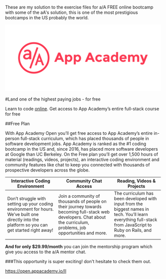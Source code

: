 These are my solution to the exercise files for a/A FREE online bootcamp with some of the aA's solution, this is one of the most prestigious bootcamps in the US probably the world.

![app Academy Logo](/app_academy_logo.png)

#Land one of the highest paying jobs - for free

Learn to code [online](https://open.appacademy.io/). Get access to App Academy’s entire full-stack course for free

##Free Plan

With App Academy Open you’ll get free access to App Academy’s entire in-person full-stack curriculum, which has placed thousands of people in software development jobs. App Academy is ranked as the #1 coding bootcamp in the US and, since 2016, has placed more software developers at Google than UC Berkeley. On the Free plan you’ll get over 1,500 hours of material (readings, videos, projects), an interactive coding environment and community features like chat to keep you connected with thousands of prospective developers across the globe.


Interactive Coding Environment          | Community Chat Access           | Reading, Videos & Projects
----------------------------------------|--------------------------------|---------------------------
Don’t struggle with setting up your coding environment for hours. We’ve built one directly into the platform so you can get started right away!| Join a community of thousands of people on their journey towards becoming full-stack web developers. Chat about the curriculum, problems, job opportunities and more.| The curriculum has been developed with input from the biggest names in tech. You’ll learn everything full-stack from JavaScript to Ruby on Rails, and more.

**And for only $29.99/month** you can join the mentorship program which give you access to the a/A mentor chat.

###This opportunity is super exciting! don't hesitate to check them out.

https://open.appacademy.io/ll